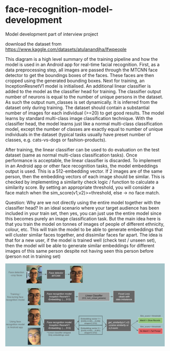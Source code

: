 # face-recognition-model-development
Model development part of interview project

download the dataset from https://www.kaggle.com/datasets/atulanandjha/lfwpeople


This diagram is a high level summary of the training pipeline and how the model is used in an Android app for real-time facial recognition. First, as a data preprocessing step, all images are passed through the MTCNN face detector to get the boundings boxes of the faces. These faces are then cropped using the generated bounding boxes. Next for training, an InceptionResnetV1 model is initialised. An additional linear classifier is added to the model as the classifier head for training. The classifier output number of neurons is equal to the number of unique persons in the dataset. As such the output num_classes is set dynamically. It is inferred from the dataset only during training. The dataset should contain a substantial number of images for each individual (>=20) to get good results. The model learns by standard multi-class image classification technique. With the classifier head, the model learns just like a normal multi-class classification model, except the number of classes are exactly equal to number of unique individuals in the dataset (typical tasks usually have preset number of classes, e.g. cats-vs-dogs or fashion-products). 


After training, the linear classifier can be used to do evaluation on the test dataset (same as normal multi-class classification tasks). Once performance is acceptable, the linear classifier is discarded. To implement in an Android app or other face recognition tasks, the model embeddings output is used. This is a 512-embedding vector. If 2 images are of the same person, then the embedding vectors of each image should be similar. This is checked by implementing a similarity check logic / function to calculate a similarity score. By setting an appropriate threshold, you will consider a face match when the sim_score(v1,v2)>=threshold, else -> no face match.

Question: Why are we not directly using the entire model together with the classifier head? In an ideal scenario where your target audience has been included in your train set, then yes, you can just use the entire model since this becomes purely an image classification task. But the main idea here is that you train the model on tonnes of images of people of different ethnicity, colour, etc. This will train the model to be able to generate embeddings that will cluster similar faces together, and dissimilar faces far apart. The idea is that for a new user, if the model is trained well (check test / unseen set), then the model will be able to generate similar embeddings for different images of this same person despite not having seen this person before (person not in training set)

![alt text](https://github.com/haidiazaman/face-recognition-model-development/blob/main/imgs/photo_2024-01-26_00-52-05.jpg)
